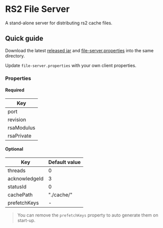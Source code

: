 # RS2 File Server

A stand-alone server for distributing rs2 cache files.

## Quick guide

Download the latest [released jar](../../releases/) and [file-server.properties](./file-server.properties) into the same
directory.

Update `file-server.properties` with your own client properties.

### Properties

#### Required

| Key |
|----|
| port |
| revision |
| rsaModulus |
| rsaPrivate |

#### Optional

| Key | Default value |
|---|---|
| threads | 0 |
| acknowledgeId | 3 |
| statusId | 0 |
| cachePath | "./cache/" |
| prefetchKeys | - |

> You can remove the `prefetchKeys` property to auto generate them on start-up.